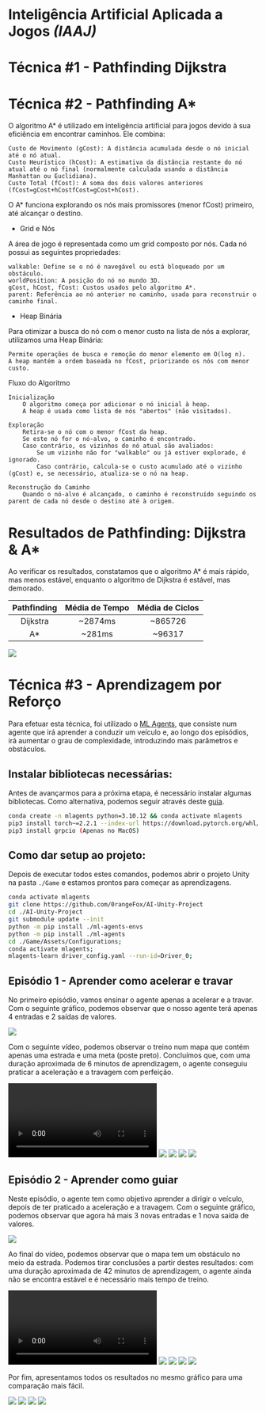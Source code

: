 # Inteligência Artificial Aplicada a Jogos *(IAAJ)*

# Técnica #1 - Pathfinding Dijkstra

# Técnica #2 - Pathfinding A*

O algoritmo A* é utilizado em inteligência artificial para jogos devido à sua eficiência em encontrar caminhos. Ele combina:

    Custo de Movimento (gCost): A distância acumulada desde o nó inicial até o nó atual.
    Custo Heurístico (hCost): A estimativa da distância restante do nó atual até o nó final (normalmente calculada usando a distância Manhattan ou Euclidiana).
    Custo Total (fCost): A soma dos dois valores anteriores (fCost=gCost+hCostfCost=gCost+hCost).

O A* funciona explorando os nós mais promissores (menor fCost) primeiro, até alcançar o destino.

- Grid e Nós

A área de jogo é representada como um grid composto por nós. Cada nó possui as seguintes propriedades:

    walkable: Define se o nó é navegável ou está bloqueado por um obstáculo.
    worldPosition: A posição do nó no mundo 3D.
    gCost, hCost, fCost: Custos usados pelo algoritmo A*.
    parent: Referência ao nó anterior no caminho, usada para reconstruir o caminho final.

- Heap Binária

Para otimizar a busca do nó com o menor custo na lista de nós a explorar, utilizamos uma Heap Binária:

    Permite operações de busca e remoção do menor elemento em O(log n).
    A heap mantém a ordem baseada no fCost, priorizando os nós com menor custo.

Fluxo do Algoritmo

    Inicialização
        O algoritmo começa por adicionar o nó inicial à heap.
        A heap é usada como lista de nós "abertos" (não visitados).

    Exploração
        Retira-se o nó com o menor fCost da heap.
        Se este nó for o nó-alvo, o caminho é encontrado.
        Caso contrário, os vizinhos do nó atual são avaliados:
            Se um vizinho não for "walkable" ou já estiver explorado, é ignorado.
            Caso contrário, calcula-se o custo acumulado até o vizinho (gCost) e, se necessário, atualiza-se o nó na heap.

    Reconstrução do Caminho
        Quando o nó-alvo é alcançado, o caminho é reconstruído seguindo os parent de cada nó desde o destino até à origem.

# Resultados de Pathfinding: Dijkstra & A*
Ao verificar os resultados, constatamos que o algoritmo A* é mais rápido, mas menos estável, enquanto o algoritmo de Dijkstra é estável, mas demorado.

| Pathfinding | Média de Tempo | Média de Ciclos |
|:-----------:|:--------------:|:---------------:|
|  Dijkstra   |    ~2874ms     |     ~865726     |
|     A*      |     ~281ms     |     ~96317      |

![](./Images/Pathfinding_Benchmark.png)

# Técnica #3 - Aprendizagem por Reforço
Para efetuar esta técnica, foi utilizado o [ML Agents](https://github.com/Unity-Technologies/ml-agents), que consiste num agente que irá aprender a conduzir um veículo e, ao longo dos episódios, irá aumentar o grau de complexidade, introduzindo mais parâmetros e obstáculos.

## Instalar bibliotecas necessárias:
Antes de avançarmos para a próxima etapa, é necessário instalar algumas bibliotecas. Como alternativa, podemos seguir através deste [guia](https://unity-technologies.github.io/ml-agents/Installation/).

```bash
conda create -n mlagents python=3.10.12 && conda activate mlagents
pip3 install torch~=2.2.1 --index-url https://download.pytorch.org/whl/cu121
pip3 install grpcio (Apenas no MacOS)
```

## Como dar setup ao projeto:
Depois de executar todos estes comandos, podemos abrir o projeto Unity na pasta `./Game` e estamos prontos para começar as aprendizagens.

```bash
conda activate mlagents
git clone https://github.com/0rangeFox/AI-Unity-Project
cd ./AI-Unity-Project
git submodule update --init
python -m pip install ./ml-agents-envs
python -m pip install ./ml-agents
cd ./Game/Assets/Configurations;
conda activate mlagents;
mlagents-learn driver_config.yaml --run-id=Driver_0;
```

## Episódio 1 - Aprender como acelerar e travar
No primeiro episódio, vamos ensinar o agente apenas a acelerar e a travar. Com o seguinte gráfico, podemos observar que o nosso agente terá apenas 4 entradas e 2 saídas de valores.

![](./Images/AI-Episode_1.png)

Com o seguinte vídeo, podemos observar o treino num mapa que contém apenas uma estrada e uma meta (poste preto). Concluímos que, com uma duração aproximada de 6 minutos de aprendizagem, o agente conseguiu praticar a aceleração e a travagem com perfeição.

![](./Images/AI-Episode_1-Training.mov)
![](./Images/AI-Episode_1-Cumulative_Reward.png)
![](./Images/AI-Episode_1-Curiosity_Forward_Loss.png)
![](./Images/AI-Episode_1-Entropy.png)
![](./Images/AI-Episode_1-Learning_Rate.png)

## Episódio 2 - Aprender como guiar
Neste episódio, o agente tem como objetivo aprender a dirigir o veículo, depois de ter praticado a aceleração e a travagem. Com o seguinte gráfico, podemos observar que agora há mais 3 novas entradas e 1 nova saída de valores.

![](./Images/AI-Episode_2.png)

Ao final do vídeo, podemos observar que o mapa tem um obstáculo no meio da estrada. Podemos tirar conclusões a partir destes resultados: com uma duração aproximada de 42 minutos de aprendizagem, o agente ainda não se encontra estável e é necessário mais tempo de treino.

![](./Images/AI-Episode_2-Training.mov)
![](./Images/AI-Episode_2-Cumulative_Reward.png)
![](./Images/AI-Episode_2-Curiosity_Forward_Loss.png)
![](./Images/AI-Episode_2-Entropy.png)
![](./Images/AI-Episode_2-Learning_Rate.png)

Por fim, apresentamos todos os resultados no mesmo gráfico para uma comparação mais fácil.

![](./Images/AI-Result-Cumulative_Reward.png)
![](./Images/AI-Result-Curiosity_Forward_Loss.png)
![](./Images/AI-Result-Entropy.png)
![](./Images/AI-Result-Learning_Rate.png)
